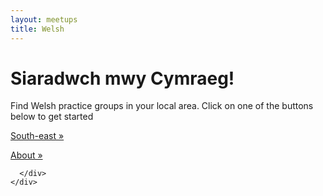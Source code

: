 ```yaml
---
layout: meetups
title: Welsh
---
```




<div class="jumbotron">
      <div class="container">
        <h1>Siaradwch mwy Cymraeg!</h1>
        <p>Find Welsh practice groups in your local area. Click on one of the buttons below to get started</p>
        <p><a class="btn btn-primary btn-lg" href="meetups.html?region=south-east" role="button">South-east »</a></p>
      <p><a class="btn btn-primary btn-lg" href="about.html" role="button">About »</a></p>
      
	  </div>
    </div>
	
	  

	